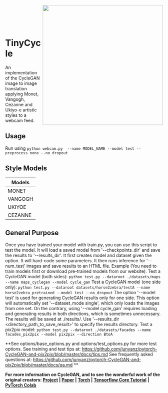 
<img src='imgs/horse2zebra.gif' align="right" width=384>

<br><br><br>

# TinyCycle
An implementation of the CycleGAN image to image translation applying Monet, Vangogh, Cezanne and Ukiyo-e artistic styles to a webcam feed.

## Usage
Run using ``` python webcam.py  --name MODEL_NAME --model test --preprocess none --no_dropout ``` 

## Style Models
| Models  |
| ------------- | 
| MONET  |
| VANGOGH |
| UKIYOE  |
| CEZANNE |


## General Purpose
Once you have trained your model with train.py, you can use this script to test the model.
It will load a saved model from '--checkpoints_dir' and save the results to '--results_dir'.
It first creates model and dataset given the option. It will hard-code some parameters.
It then runs inference for '--num_test' images and save results to an HTML file.
Example (You need to train models first or download pre-trained models from our website):
    Test a CycleGAN model (both sides):
        ```python test.py --dataroot ./datasets/maps --name maps_cyclegan --model cycle_gan```
    Test a CycleGAN model (one side only):
        ```python test.py --dataroot datasets/horse2zebra/testA --name horse2zebra_pretrained --model test --no_dropout```
    The option '--model test' is used for generating CycleGAN results only for one side.
    This option will automatically set '--dataset_mode single', which only loads the images from one set.
    On the contrary, using '--model cycle_gan' requires loading and generating results in both directions,
    which is sometimes unnecessary. The results will be saved at ./results/.
    Use '--results_dir <directory_path_to_save_result>' to specify the results directory.
    Test a pix2pix model:
        ```python test.py --dataroot ./datasets/facades --name facades_pix2pix --model pix2pix --direction BtoA```

**See options/base_options.py and options/test_options.py for more test options.
See training and test tips at: https://github.com/junyanz/pytorch-CycleGAN-and-pix2pix/blob/master/docs/tips.md
See frequently asked questions at: https://github.com/junyanz/pytorch-CycleGAN-and-pix2pix/blob/master/docs/qa.md **


**For more information on CycleGAN, and to see the wonderful work of the original creators: [Project](https://junyanz.github.io/CycleGAN/) |  [Paper](https://arxiv.org/pdf/1703.10593.pdf) |  [Torch](https://github.com/junyanz/CycleGAN) |
[Tensorflow Core Tutorial](https://www.tensorflow.org/tutorials/generative/cyclegan) | [PyTorch Colab](https://colab.research.google.com/github/junyanz/pytorch-CycleGAN-and-pix2pix/blob/master/CycleGAN.ipynb)**
